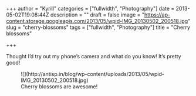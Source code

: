 +++
author = "Kyrill"
categories = ["fullwidth", "Photography"]
date = 2013-05-02T19:08:44Z
description = ""
draft = false
image = "https://ap-content.storage.googleapis.com/2013/05/wpid-IMG_20130502_200518.jpg"
slug = "cherry-blossoms"
tags = ["fullwidth", "Photography"]
title = "Cherry blossoms"

+++


Thought I’d try out my phone’s camera and what do you know! It’s pretty good!

<figure class="thumbnail wp-caption aligncenter" id="attachment_2278" style="width: 510px">
![](http://antisp.in/blog/wp-content/uploads/2013/05/wpid-IMG_20130502_200518.jpg)
<figcaption class="caption wp-caption-text">Cherry blossoms are awesome!</figcaption></figure>
